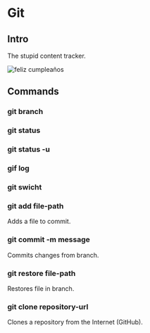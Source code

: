 # Git

## Intro

The stupid content tracker.

![feliz cumpleaños](https://media.giphy.com/media/v1.Y2lkPTc5MGI3NjExbm52MnRvcjFiMnEyemlzc2tkNzUybTBrdDM3ZzM0NWRseXpkc2Y0NiZlcD12MV9naWZzX3RyZW5kaW5nJmN0PWc/wGKrkvHxZT6PVpw635/giphy.gif)

## Commands

### git branch

### git status

### git status -u

### gif log

### git swicht <branch-name>

### git add file-path

Adds a file to commit.

### git commit -m message

Commits changes from branch.

### git restore file-path

Restores file in branch.

### git clone repository-url

 Clones a repository from the Internet (GitHub).